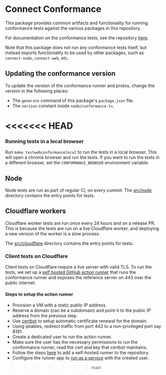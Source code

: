 # Connect Conformance

This package provides common artifacts and functionality for running conformance tests against the various packages in
this repository.

For documentation on the conformance tests, see the repository [here](https://github.com/connectrpc/conformance?tab=readme-ov-file#documentation).

Note that this package does not run any conformance tests itself, but instead exports functionality to be used by other
packages, such as `connect-node`, `connect-web`, etc.

## Updating the conformance version

To update the version of the conformance runner and protos, change the version in the following places:

* The `generate` command of this package's `package.json` file.
* The `version` constant inside `node/conformance.ts`.

<<<<<<< HEAD
=======
### Running tests in a local browser

Run `make testwebconformancelocal` to run the tests in a local browser. This will open a chrome browser and run the tests. If you want to run the tests in a different browser, set the `CONFORMANCE_BROWSER` environment variable.

## Node

Node tests are run as part of regular CI, on every commit. The [src/node](src/node/) directory contains the entry points for tests.

## Cloudflare workers

Cloudflare worker tests are run once every 24 hours and on a release PR. This is because the tests are run on a live Cloudflare worker, and deploying a new version of the worker is a slow process.

The [src/cloudflare](src/cloudflare/) directory contains the entry points for tests.

### Client tests on Cloudflare

Client tests on Cloudflare require a live server with valid TLS. To run the tests, we set up a [self hosted GitHub action runner](https://docs.github.com/en/actions/hosting-your-own-runners/managing-self-hosted-runners/about-self-hosted-runners) that runs the conformance runner and exposes the reference server on 443 over the public internet.

#### Steps to setup the action runner

* Provision a VM with a static public IP address.
* Reserve a domain (can be a subdomain) and point it to the public IP address from the previous step.
* Use [certbot](https://certbot.eff.org/) to setup automatic certificate renewal for the domain.
* Using iptables, redirect traffic from port 443 to a non-privileged port say 8181.
* Create a dedicated user to run the action runner.
* Make sure the user has the necessary permissions to run the conformance runner, read the cert and key that certbot maintains.
* Follow the steps [here](https://docs.github.com/en/actions/hosting-your-own-runners/managing-self-hosted-runners/adding-self-hosted-runners) to add a self-hosted runner to the repository.
* Configure the runner app to [run as a service](https://docs.github.com/en/actions/hosting-your-own-runners/managing-self-hosted-runners/configuring-the-self-hosted-runner-application-as-a-service) with the created user.
>>>>>>> main
